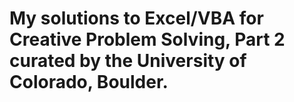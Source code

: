 # My solutions to **Excel/VBA for Creative Problem Solving, Part 2** curated by the University of Colorado, Boulder.
